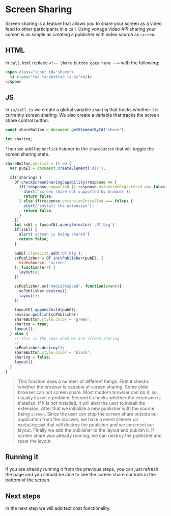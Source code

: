 # Screen Sharing

Screen sharing is a feature that allows you to share your screen as a video feed to other participants in a call. Using vonage video API sharing your screen is as simple as creating a publisher with video source as `screen`. 

## HTML

In `call.html` replace `<!-- Share button goes here -->` with the following:

```html
<span class="icon" id="share">
  <i class="fas fa-desktop fa-2x"></i>
</span>
```

## JS

In `js/call.js` we create a global variable `sharing` that tracks whether it is currently screen sharing. We also create a variable that tracks the screen share control button.

```js
const shareButton = document.getElementById('share');

let sharing;
```

Then we add the `onclick` listener to the `shareButton` that will toggle the screen sharing state.

```js
shareButton.onclick = () => {
  var pubEl = document.createElement('div');

  if(!sharing) {
    OT.checkScreenSharingCapability(response => {
      if(!response.supported || response.extensionRegistered === false) {
        alert('screen share not supported by browser');
        return false;
      } else if(response.extensionInstalled === false) {
        alert('install the extension');
        return false;
      }
    })
    let ssEl = layoutEl.querySelector('.OT_big')
    if(ssEl) {
      alert('screen is being shared')
      return false;
    }
  
    pubEl.classList.add('OT_big');
    scPublisher = OT.initPublisher(pubEl, {
      videoSource: 'screen'
    }, function(err) {
      layout();
    })

    scPublisher.on('mediaStopped', function(event){
      scPublisher.destroy();
      layout();
    })
  
    layoutEl.appendChild(pubEl);
    session.publish(scPublisher)
    shareButton.style.color = 'green';
    sharing = true;
    layout();
  } else {
    // this is the case when we are screen sharing
    // 
    scPublisher.destroy();
    shareButton.style.color = 'black';
    sharing = false;
    layout();
  }
}
```

> This function does a number of different things. First it checks whether the browser is capable of screen sharing. Some older browser can not screen share. Most modern browser can do it, so usually its not a problem. Second it checks whether the extension is installed. If it is not installed, it will alert the user to install the extension. After that we initialize a new publisher with the source being `screen`. Since the user can stop the screen share outside our application from the broswer, we have a event listener on `mediaStopped` that will destroy the publisher and we can reset our layout. Finally we add the publisher to the layout and publish it. If screen share was already running, we can destroy the publisher and reset the layout.

## Running it

If you are already running it from the previous steps, you can just refresh the page and you should be able to see the screen share controls in the bottom of the screen. 

## Next steps

In the next step we will add text chat functionality.
